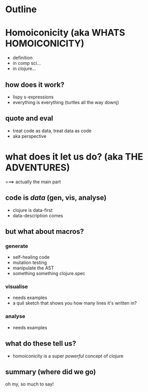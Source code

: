 # Outline

# Homoiconicity (aka WHATS HOMOICONICITY)

* definition
* in comp sci...
* in clojure...

## how does it work?

* lispy s-expressions
* everything is everything (turtles all the way downj)

## quote and eval

* treat code as data, treat data as code
* aka perspective

# what does it let us do? (aka THE ADVENTURES)

===> actually the main part


## code is *data* (gen, vis, analyse)

* clojure is data-first
* data-description comes

## but what about macros?

### generate

* self-healing code
* mutation testing
* manipulate the AST
* something something clojure.spec

### visualise

* needs examples
* a quil sketch that shows you how many lines it's written in?

### analyse

* needs examples

## what do these tell us?
* homoiconicity is a super _powerful_ concept of clojure


## summary (where did we go)

oh my, so much to say!
